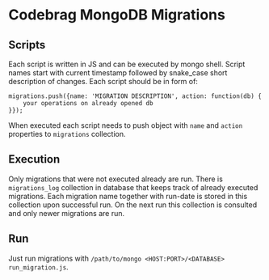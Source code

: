 # Codebrag MongoDB Migrations

Scripts
--

Each script is written in JS and can be executed by mongo shell.
Script names start with current timestamp followed by snake_case short description of changes.
Each script should be in form of:

    migrations.push({name: 'MIGRATION DESCRIPTION', action: function(db) {
        your operations on already opened db
    }});

When executed each script needs to push object with `name` and `action` properties to `migrations` collection.


Execution
--

Only migrations that were not executed already are run. There is `migrations_log` collection in database that keeps track of already executed migrations.
Each migration name together with run-date is stored in this collection upon successful run. On the next run this collection is consulted and only newer migrations are run.

Run
--

Just run migrations with `/path/to/mongo <HOST:PORT>/<DATABASE> run_migration.js`.
